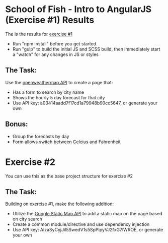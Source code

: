 # School of Fish - Intro to AngularJS (Exercise #1) Results

The is the results for [exercise #1](https://github.com/jeffchew/school-of-fish-exercise1)

* Run "npm install" before you get started. 
* Run "gulp" to build the initial JS and SCSS build, then immediately start a "watch" for any changes in JS or styles

## The Task:

Use the [openweathermap API](http://openweathermap.org/api) to create a page that:
* Has a form to search by city name
* Shows the hourly 5 day forecast for that city
* Use API key: a03414aadd7f17cd1a79948b90cc5647, or generate your own

## Bonus:

* Group the forecasts by day
* Form allows switch between Celcius and Fahrenheit

# Exercise #2

You can use this as the base project structure for exercise #2 

## The Task:

Building on exercise #1, make the following addition:
* Utilize the [Google Static Map API](https://developers.google.com/maps/documentation/staticmaps/intro) to add a static map on the page based on city search
* Create a common module/directive and use dependency injection
* Use API key: AIzaSyCyjJil5SwedV1s5SpPIpyVJ2fxG7lWROE, or generate your own

